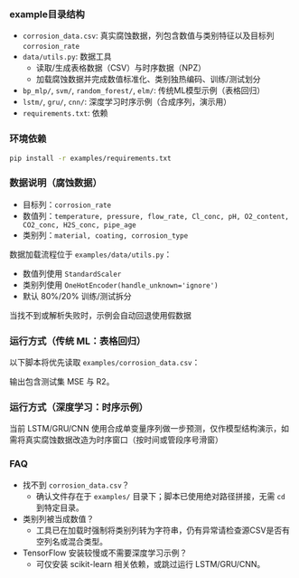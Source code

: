 ### example目录结构

- `corrosion_data.csv`: 真实腐蚀数据，列包含数值与类别特征以及目标列 `corrosion_rate`
- `data/utils.py`: 数据工具
  - 读取/生成表格数据（CSV）与时序数据（NPZ）
  - 加载腐蚀数据并完成数值标准化、类别独热编码、训练/测试划分
- `bp_mlp/`, `svm/`, `random_forest/`, `elm/`: 传统ML模型示例（表格回归）
- `lstm/`, `gru/`, `cnn/`: 深度学习时序示例（合成序列，演示用）
- `requirements.txt`: 依赖

### 环境依赖

```bash
pip install -r examples/requirements.txt
```

### 数据说明（腐蚀数据）

- 目标列：`corrosion_rate`
- 数值列：`temperature, pressure, flow_rate, Cl_conc, pH, O2_content, CO2_conc, H2S_conc, pipe_age`
- 类别列：`material, coating, corrosion_type`

数据加载流程位于 `examples/data/utils.py`：
- 数值列使用 `StandardScaler`
- 类别列使用 `OneHotEncoder(handle_unknown='ignore')`
- 默认 80%/20% 训练/测试拆分

当找不到或解析失败时，示例会自动回退使用假数据

### 运行方式（传统 ML：表格回归）

以下脚本将优先读取 `examples/corrosion_data.csv`：

输出包含测试集 MSE 与 R2。

### 运行方式（深度学习：时序示例）

当前 LSTM/GRU/CNN 使用合成单变量序列做一步预测，仅作模型结构演示，如需将真实腐蚀数据改造为时序窗口（按时间或管段序号滑窗）

### FAQ

- 找不到 `corrosion_data.csv`？
  - 确认文件存在于 `examples/` 目录下；脚本已使用绝对路径拼接，无需 `cd` 到特定目录。
- 类别列被当成数值？
  - 工具已在加载时强制将类别列转为字符串，仍有异常请检查源CSV是否有空列名或混合类型。
- TensorFlow 安装较慢或不需要深度学习示例？
  - 可仅安装 scikit-learn 相关依赖，或跳过运行 LSTM/GRU/CNN。
